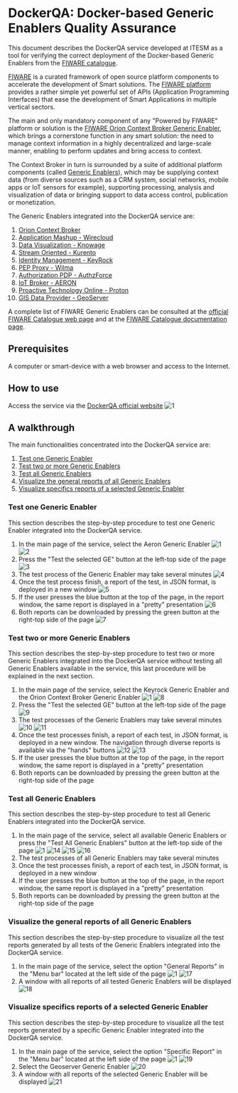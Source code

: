# DockerQA: Docker-based Generic Enablers Quality Assurance
This document describes the DockerQA service developed at ITESM as a tool for verifying the correct deployment of the Docker-based Generic Enablers from the [FIWARE catalogue](https://www.fiware.org/developers/catalogue/).

[FIWARE](https://www.fiware.org/) is a curated framework of open source platform components to accelerate the development of Smart solutions. The [FIWARE platform](https://www.fiware.org/developers/catalogue/) provides a rather simple yet powerful set of APIs (Application Programming Interfaces) that ease the development of Smart Applications in multiple vertical sectors. 

The main and only mandatory component of any "Powered by FIWARE" platform or solution is the [FIWARE Orion Context Broker Generic Enabler](https://fiware-orion.readthedocs.io/en/master/), which brings a cornerstone function in any smart solution: the need to manage context information in a highly decentralized and large-scale manner, enabling to perform updates and bring access to context.

The Context Broker in turn is surrounded by a suite of additional platform components (called [Generic Enablers](https://catalogue-server.fiware.org/enablers)), which may be supplying context data (from diverse sources such as a CRM system, social networks, mobile apps or IoT sensors for example), supporting processing, analysis and visualization of data or bringing support to data access control, publication or monetization.

The Generic Enablers integrated into the DockerQA service are:
1. [Orion Context Broker](https://fiware-orion.readthedocs.io/en/master/)
1. [Application Mashup - Wirecloud](https://wirecloud.readthedocs.io/en/stable/)
1. [Data Visualization - Knowage](https://knowage.readthedocs.io/en/latest/)
1. [Stream Oriented - Kurento](https://kurento.readthedocs.io/en/stable/)
1. [Identity Management - KeyRock](https://fiware-idm.readthedocs.io/en/latest/)
1. [PEP Proxy - Wilma](https://fiware-pep-proxy.readthedocs.io/en/latest/)
1. [Authorization PDP - AuthzForce](https://authzforce-ce-fiware.readthedocs.io/en/latest/)
1. [IoT Broker - AERON](https://fiware-iot-broker.readthedocs.io/en/master/)
1. [Proactive Technology Online - Proton](https://proactive-technology-online.readthedocs.io/en/latest/index.html)
1. [GIS Data Provider - GeoServer](https://gisdataprovider.readthedocs.io/en/latest/index.html)

A complete list of FIWARE Generic Enablers can be consulted at the [official FIWARE Catalogue web page](https://catalogue-server.fiware.org/) and at the [FIWARE Catalogue documentation page](https://www.fiware.org/developers/catalogue/).

## Prerequisites
A computer or smart-device with a web browser and access to the Internet.

## How to use
Access the service via the [DockerQA official website](http://148.241.3.246:3800/)
![1](https://user-images.githubusercontent.com/39604832/51412805-7fec0600-1b32-11e9-9acb-5176dbb94b65.PNG)

## A walkthrough
The main functionalities concentrated into the DockerQA service are:
1. [Test one Generic Enabler](https://github.com/ITESM-FIWARE/Docker-based-Generic-Enablers-Quality-Assurance#test-one-generic-enabler)
1. [Test two or more Generic Enablers](https://github.com/ITESM-FIWARE/Docker-based-Generic-Enablers-Quality-Assurance#test-two-or-more-generic-enablers)
1. [Test all Generic Enablers](https://github.com/ITESM-FIWARE/Docker-based-Generic-Enablers-Quality-Assurance#test-all-generic-enablers)
1. [Visualize the general reports of all Generic Enablers](https://github.com/ITESM-FIWARE/Docker-based-Generic-Enablers-Quality-Assurance#visualize-the-general-reports-of-all-generic-enablers)
1. [Visualize specifics reports of a selected Generic Enabler](https://github.com/ITESM-FIWARE/Docker-based-Generic-Enablers-Quality-Assurance#visualize-specifics-reports-of-a-selected-generic-enabler)

### Test one Generic Enabler
This section describes the step-by-step procedure to test one Generic Enabler integrated into the DockerQA service.

1. In the main page of the service, select the Aeron Generic Enabler
![1](https://user-images.githubusercontent.com/39604832/51412805-7fec0600-1b32-11e9-9acb-5176dbb94b65.PNG)
![2](https://user-images.githubusercontent.com/39604832/51412806-7fec0600-1b32-11e9-868c-d2d9515c8cbb.PNG)
1. Press the "Test the selected GE" button at the left-top side of the page
![3](https://user-images.githubusercontent.com/39604832/51412807-7fec0600-1b32-11e9-81dd-4880507c1548.PNG)
1. The test process of the Generic Enabler may take several minutes
![4](https://user-images.githubusercontent.com/39604832/51412808-80849c80-1b32-11e9-925b-aa818cc9b33f.PNG)
1. Once the test process finish, a report of the test, in JSON format, is deployed in a new window
![5](https://user-images.githubusercontent.com/39604832/51412809-80849c80-1b32-11e9-805a-ab82a804e98f.PNG)
1. If the user presses the blue button at the top of the page, in the report window, the same report is displayed in a "pretty" presentation
![6](https://user-images.githubusercontent.com/39604832/51412810-80849c80-1b32-11e9-9bd4-03870fa26a5d.PNG)
1. Both reports can be downloaded by pressing the green button at the right-top side of the page
![7](https://user-images.githubusercontent.com/39604832/51412811-80849c80-1b32-11e9-84a5-48416515504e.PNG)

### Test two or more Generic Enablers
This section describes the step-by-step procedure to test two or more Generic Enablers integrated into the DockerQA service without testing all Generic Enablers available in the service, this last procedure will be explained in the next section.

1. In the main page of the service, select the Keyrock Generic Enabler and the Orion Context Broker Generic Enabler
![1](https://user-images.githubusercontent.com/39604832/51412805-7fec0600-1b32-11e9-9acb-5176dbb94b65.PNG)
![8](https://user-images.githubusercontent.com/39604832/51412812-80849c80-1b32-11e9-8ca7-81c4a997c164.PNG)
1. Press the "Test the selected GE" button at the left-top side of the page
![9](https://user-images.githubusercontent.com/39604832/51412814-80849c80-1b32-11e9-952c-75aa35179e18.PNG)
1. The test processes of the Generic Enablers may take several minutes
![10](https://user-images.githubusercontent.com/39604832/51412815-811d3300-1b32-11e9-9570-9e29a22c4087.PNG)
![11](https://user-images.githubusercontent.com/39604832/51412816-811d3300-1b32-11e9-803d-528864406130.PNG)
1. Once the test processes finish, a report of each test, in JSON format, is deployed in a new window. The navigation through diverse reports is available via the "hands" buttons
![12](https://user-images.githubusercontent.com/39604832/51412817-811d3300-1b32-11e9-8fb6-fc9f79e6eb9a.PNG)
![13](https://user-images.githubusercontent.com/39604832/51412818-811d3300-1b32-11e9-8a46-551c4fccff6a.PNG)
1. If the user presses the blue button at the top of the page, in the report window, the same report is displayed in a "pretty" presentation
1. Both reports can be downloaded by pressing the green button at the right-top side of the page

### Test all Generic Enablers
This section describes the step-by-step procedure to test all Generic Enablers integrated into the DockerQA service.

1. In the main page of the service, select all available Generic Enablers or press the "Test All Generic Enablers" button at the left-top side of the page
![1](https://user-images.githubusercontent.com/39604832/51412805-7fec0600-1b32-11e9-9acb-5176dbb94b65.PNG)
![14](https://user-images.githubusercontent.com/39604832/51412820-811d3300-1b32-11e9-9a82-b9de24b85a7d.PNG)
![15](https://user-images.githubusercontent.com/39604832/51412821-811d3300-1b32-11e9-8908-8a5a4ac6afd3.PNG)
![16](https://user-images.githubusercontent.com/39604832/51412822-811d3300-1b32-11e9-9634-be1a54e7f59e.PNG)
1. The test processes of all Generic Enablers may take several minutes
1. Once the test processes finish, a report of each test, in JSON format, is deployed in a new window
1. If the user presses the blue button at the top of the page, in the report window, the same report is displayed in a "pretty" presentation
1. Both reports can be downloaded by pressing the green button at the right-top side of the page

### Visualize the general reports of all Generic Enablers
This section describes the step-by-step procedure to visualize all the test reports generated by all tests of the Generic Enablers integrated into the DockerQA service.

1. In the main page of the service, select the option "General Reports" in the "Menu bar" located at the left side of the page
![1](https://user-images.githubusercontent.com/39604832/51412805-7fec0600-1b32-11e9-9acb-5176dbb94b65.PNG)
![17](https://user-images.githubusercontent.com/39604832/51412823-81b5c980-1b32-11e9-82a5-f73e9e10c708.PNG)
1. A window with all reports of all tested Generic Enablers will be displayed
![18](https://user-images.githubusercontent.com/39604832/51412824-81b5c980-1b32-11e9-9686-dbc85f8cbffe.PNG)

### Visualize specifics reports of a selected Generic Enabler
This section describes the step-by-step procedure to visualize all the test reports generated by a specific Generic Enabler integrated into the DockerQA service.

1. In the main page of the service, select the option "Specific Report" in the "Menu bar" located at the left side of the page
![1](https://user-images.githubusercontent.com/39604832/51412805-7fec0600-1b32-11e9-9acb-5176dbb94b65.PNG)
![19](https://user-images.githubusercontent.com/39604832/51412825-81b5c980-1b32-11e9-9297-0048326afecb.PNG)
1. Select the Geoserver Generic Enabler
![20](https://user-images.githubusercontent.com/39604832/51412826-81b5c980-1b32-11e9-8273-c8bb33d8c807.PNG)
1. A window with all reports of the selected Generic Enabler will be displayed
![21](https://user-images.githubusercontent.com/39604832/51412827-81b5c980-1b32-11e9-8169-d1f11c310711.PNG)

